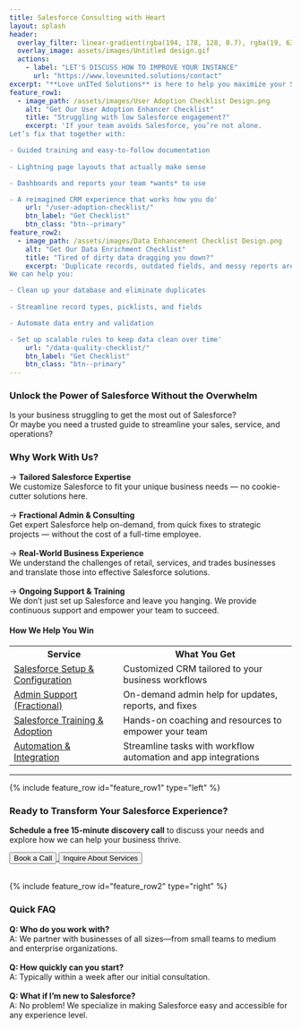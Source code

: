 ```yaml
---
title: Salesforce Consulting with Heart
layout: splash
header:
  overlay_filter: linear-gradient(rgba(194, 178, 128, 0.7), rgba(19, 63, 105, 0.7))
  overlay_image: assets/images/Untitled design.gif
  actions:
    - label: "LET'S DISCUSS HOW TO IMPROVE YOUR INSTANCE"
      url: "https://www.loveunited.solutions/contact"
excerpt: "**Love unITed Solutions** is here to help you maximize your Salesforce investment—so you can focus on what really matters: growing your business."
feature_row1:
  - image_path: /assets/images/User Adoption Checklist Design.png
    alt: "Get Our User Adoption Enhancer Checklist"
    title: "Struggling with low Salesforce engagement?"
    excerpt: 'If your team avoids Salesforce, you’re not alone.  
Let’s fix that together with:

- Guided training and easy-to-follow documentation
  
- Lightning page layouts that actually make sense

- Dashboards and reports your team *wants* to use

- A reimagined CRM experience that works how you do'
    url: "/user-adoption-checklist/"
    btn_label: "Get Checklist"
    btn_class: "btn--primary"
feature_row2:
  - image_path: /assets/images/Data Enhancement Checklist Design.png
    alt: "Get Our Data Enrichment Checklist"
    title: "Tired of dirty data dragging you down?"
    excerpt: 'Duplicate records, outdated fields, and messy reports aren’t just annoying—they cost time and money.  
We can help you:

- Clean up your database and eliminate duplicates
  
- Streamline record types, picklists, and fields

- Automate data entry and validation

- Set up scalable rules to keep data clean over time'
    url: "/data-quality-checklist/"
    btn_label: "Get Checklist"
    btn_class: "btn--primary"
---
```


### Unlock the Power of Salesforce Without the Overwhelm

Is your business struggling to get the most out of Salesforce?  
Or maybe you need a trusted guide to streamline your sales, service, and operations?  


<h3>Why Work With Us?</h3>
<p>→ <strong>Tailored Salesforce Expertise</strong><br>  
We customize Salesforce to fit your unique business needs — no cookie-cutter solutions here.  
<br>
    <br>
      → <strong>Fractional Admin & Consulting</strong><br> 
  Get expert Salesforce help on-demand, from quick fixes to strategic projects — without the cost of a full-time employee.
    <br>
    <br>
      → <strong>Real-World Business Experience</strong><br>
  We understand the challenges of retail, services, and trades businesses and translate those into effective Salesforce solutions.
    <br>
    <br>
      → <strong>Ongoing Support & Training</strong><br>  
  We don’t just set up Salesforce and leave you hanging. We provide continuous support and empower your team to succeed.

  <h4>How We Help You Win</h4>
<table>
<tr>
  <th>Service</th>
  <th>What You Get</th>
</tr>
<tr>
    <td><a href="https://www.loveunited.solutions/our-services/#:~:text=%F0%9F%9A%80%20Quick%2DStart%20Salesforce%20Setup">Salesforce Setup & Configuration</a></td>
    <td>Customized CRM tailored to your business workflows</td>
</tr>
<tr>
    <td><a href="https://www.loveunited.solutions/our-services/#:~:text=%F0%9F%94%84%20Admin%20Support%20%26%20Enhancements">Admin Support (Fractional)</a></td>
    <td>On-demand admin help for updates, reports, and fixes</td>
</tr>
      <tr>
        <td><a href="https://app.usemotion.com/meet/devo-perez/meeting">Salesforce Training & Adoption</a></td>
        <td>Hands-on coaching and resources to empower your team</td>
      </tr>
      <tr>
        <td><a href="https://app.usemotion.com/meet/devo-perez/meeting">Automation & Integration</a></td>
        <td>Streamline tasks with workflow automation and app integrations</td>
      </tr>
    </table>    
<hr>
{% include feature_row id="feature_row1" type="left" %}

<h3 class="centered"> Ready to Transform Your Salesforce Experience?</h3>

<p class="centered"> <strong>Schedule a free 15-minute discovery call</strong> to discuss your needs and explore how we can help your business thrive.</p>

<div class="button-container">
  <a href="https://app.usemotion.com/meet/devo-perez/meeting?d=15" target="_blank" rel="noopener noreferrer">
    <button class="btn--primary">Book a Call</button>
  </a>
  <a href="#" onclick="openForm(); return false;">
    <button class="btn--primary">Inquire About Services</button>
  </a>
</div>
<br>

{% include feature_row id="feature_row2" type="right" %}

<h3 class="centered"> Quick FAQ </h3>

<p class="centered"><strong>Q: Who do you work with?</strong><br> 
A: We partner with businesses of all sizes—from small teams to medium and enterprise organizations.<br>
<br>
<strong>Q: How quickly can you start?</strong><br>
A: Typically within a week after our initial consultation.<br>
<br>
<strong>Q: What if I’m new to Salesforce?</strong><br>
A: No problem! We specialize in making Salesforce easy and accessible for any experience level.
</p>

<script>
  function openForm() {
    document.getElementById('contact-modal').style.display = 'flex';
  }

  function closeForm() {
    document.getElementById('contact-modal').style.display = 'none';
  }
  
  // Auto-open form if URL has #contact
  window.addEventListener('DOMContentLoaded', () => {
    if (window.location.hash === '#contact') {
      openForm();
    }
  });
</script>


<meta name="description" content="love united Solutions, LLC offers personalized Salesforce consulting services to help companies maximize their CRM investment through user adoption, analytics, and tailored solutions.">

<meta property="og:title" content="Salesforce Consulting with Heart | love united Solutions, LLC">
<meta property="og:description" content="Personalized Salesforce consulting to maximize your CRM investment.">
<meta property="og:type" content="website">
<meta property="og:url" content="https://www.loveunited.solutions/">
<meta property="og:image" content="https://www.loveunited.solutions/assets/images/Large-Logo.png">

<meta name="twitter:card" content="summary_large_image">
<meta name="twitter:title" content="Salesforce Consulting with Heart">
<meta name="twitter:description" content="Personalized Salesforce consulting to maximize your CRM investment.">
<meta name="twitter:image" content="https://www.loveunited.solutions/assets/images/Large-Logo.png">

